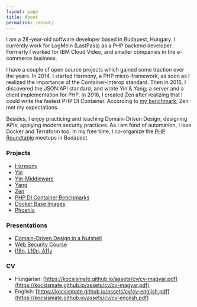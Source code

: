```yaml
---
layout: page
title: About
permalink: /about/
---
```


I am a 28-year-old software developer based in Budapest, Hungary. I currently work for LogMeIn (LastPass) as a PHP backend developer. Formerly I worked for IBM Cloud Video, and smaller companies in the e-commerce business.

I have a couple of open source projects which gained some traction over the years. In 2014, I started Harmony,
a PHP micro-framework, as soon as I realized the importance of the Container-Interop standard. Then in 2015, I discovered
the JSON:API standard, and wrote Yin & Yang; a server and a client implementation for PHP. In 2016, I created Zen after
realizing that I could write the fastest PHP DI Container. According to [my benchmark](https://kocsismate.github.io/php/2017/01/20/benchmark-for-some-popular-di-containers/),
Zen met my expectations.

Besides, I enjoy practicing and teaching Domain-Driven Design, designing APIs, applying modern security practices.
As I am fond of automation, I love Docker and Terraform too. In my free time, I co-organize the
[PHP Roundtable](https://www.meetup.com/preview/PHP-Roundtable-Budapest) meetups in Budapest.

### Projects

- [Harmony](https://github.com/woohoolabs/harmony)
- [Yin](https://github.com/woohoolabs/yin)
- [Yin-Middleware](https://github.com/woohoolabs/yin-middleware)
- [Yang](https://github.com/woohoolabs/yang)
- [Zen](https://github.com/woohoolabs/zen)
- [PHP DI Container Benchmarks](https://github.com/kocsismate/php-di-container-benchmarks)
- [Docker Base Images](https://github.com/woohoolabs/docker-base)
- [Phoenix](https://github.com/woohoolabs/phoenix)

### Presentations

- [Domain-Driven Design in a Nutshell](https://slides.com/kocsismate/ddd-1/)
- [Web Security Course](https://slides.com/kocsismate/websec-1/)
- [I18n, L10n, A11y](https://slides.com/kocsismate/i18n/)

### CV

- Hungarian: [https://kocsismate.github.io/assets/cv/cv-magyar.pdf](https://kocsismate.github.io/assets/cv/cv-magyar.pdf)
- English: [https://kocsismate.github.io/assets/cv/cv-english.pdf](https://kocsismate.github.io/assets/cv/cv-english.pdf)
